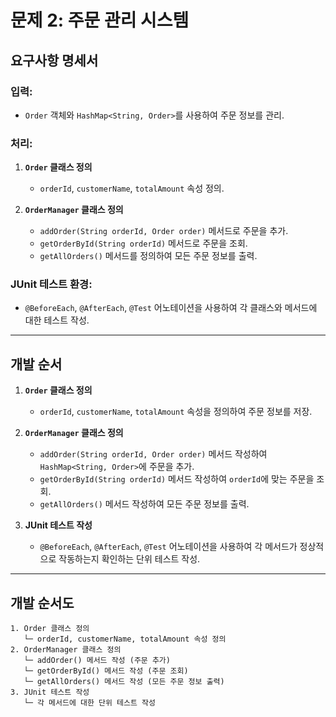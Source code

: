 # 문제 2: 주문 관리 시스템

## 요구사항 명세서

### 입력:
- `Order` 객체와 `HashMap<String, Order>`를 사용하여 주문 정보를 관리.

### 처리:
1. **`Order` 클래스 정의**
    - `orderId`, `customerName`, `totalAmount` 속성 정의.

2. **`OrderManager` 클래스 정의**
    - `addOrder(String orderId, Order order)` 메서드로 주문을 추가.
    - `getOrderById(String orderId)` 메서드로 주문을 조회.
    - `getAllOrders()` 메서드를 정의하여 모든 주문 정보를 출력.

### JUnit 테스트 환경:
- `@BeforeEach`, `@AfterEach`, `@Test` 어노테이션을 사용하여 각 클래스와 메서드에 대한 테스트 작성.

---

## 개발 순서

1. **`Order` 클래스 정의**
    - `orderId`, `customerName`, `totalAmount` 속성을 정의하여 주문 정보를 저장.

2. **`OrderManager` 클래스 정의**
    - `addOrder(String orderId, Order order)` 메서드 작성하여 `HashMap<String, Order>`에 주문을 추가.
    - `getOrderById(String orderId)` 메서드 작성하여 `orderId`에 맞는 주문을 조회.
    - `getAllOrders()` 메서드 작성하여 모든 주문 정보를 출력.

3. **JUnit 테스트 작성**
    - `@BeforeEach`, `@AfterEach`, `@Test` 어노테이션을 사용하여 각 메서드가 정상적으로 작동하는지 확인하는 단위 테스트 작성.

---

## 개발 순서도

```plaintext
1. Order 클래스 정의
   └─ orderId, customerName, totalAmount 속성 정의
2. OrderManager 클래스 정의
   └─ addOrder() 메서드 작성 (주문 추가)
   └─ getOrderById() 메서드 작성 (주문 조회)
   └─ getAllOrders() 메서드 작성 (모든 주문 정보 출력)
3. JUnit 테스트 작성
   └─ 각 메서드에 대한 단위 테스트 작성
